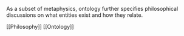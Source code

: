 As a subset of metaphysics, ontology further specifies philosophical discussions on what entities exist and how they relate.

[[Philosophy]]
[[Ontology]]